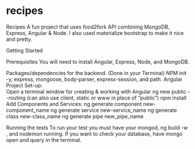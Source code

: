 # recipes

Recipes
A fun project that uses food2fork API combining MongoDB, Express, Angular & Node. I also used materialize bootstrap to make it nice and pretty. 

Getting Started

Prerequisites
You will need to install Angular, Express, Node, and MongoDB.

Packages/dependencies for the backend. (Done in your Terminal)
NPM init -y, express, mongoose, body-parser, express-session, and path. 
Angular Project Set-up:  
Open a terminal window for creating & working with Angular 
ng new public --routing  	(can also use client, static or www in place of “public”)
npm install
Add Components and Services:
	ng generate component new-component_name
	ng generate service new-service_name
	ng generate class new-class_name
	ng generate pipe new_pipe_name


Running the tests
To run your test you must have your mongod, ng build -w , and nodemon running. 
If you want to check your database, have mongo open and query in the terminal. 


